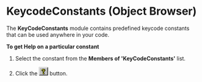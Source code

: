 
# KeycodeConstants (Object Browser)

The  **KeyCodeConstants** module contains predefined keycode constants that can be used anywhere in your code.

 **To get Help on a particular constant**




1. Select the constant from the  **Members of 'KeyCodeConstants'** list.
    
2. Click the 
![](images/but_help_ZA01201583.gif) button.
    


